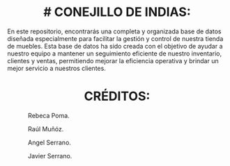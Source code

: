 <h1 align= center> # CONEJILLO DE INDIAS: </h1>

En este repositorio, encontrarás una completa y organizada base de datos diseñada especialmente para facilitar la gestión y control de nuestra tienda de muebles. Esta base de datos ha sido creada con el objetivo de ayudar a nuestro equipo a mantener un seguimiento eficiente de nuestro inventario, clientes y ventas, permitiendo mejorar la eficiencia operativa y brindar un mejor servicio a nuestros clientes.















<h1 align= center> CRÉDITOS: </h1>

<ol>
<ul>Rebeca Poma.</ul>
<ul>Raúl Muñóz.</ul>
<ul>Angel Serrano.</ul>
<ul>Javier Serrano.</ul>
</ol>
